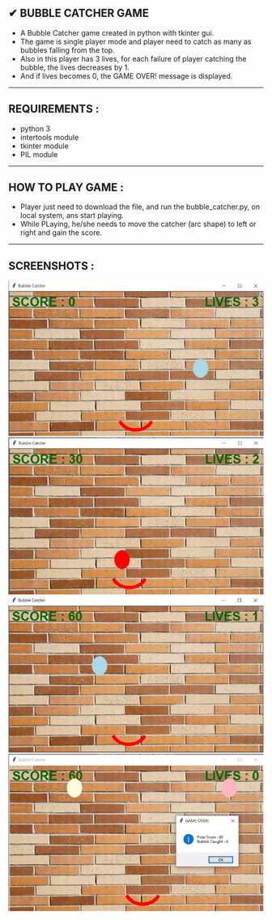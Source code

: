 ## ✔ BUBBLE CATCHER GAME
- A Bubble Catcher game created in python with tkinter gui.
- The game is single player mode and player need to catch as many as bubbles falling from the top.
- Also in this player has 3 lives, for each failure of player catching the bubble, the lives decreases by 1.
- And if lives becomes 0, the GAME OVER! message is displayed.

****

## REQUIREMENTS :
- python 3
- intertools module
- tkinter module
- PIL module

****

## HOW TO PLAY GAME :
- Player just need to download the file, and run the bubble_catcher.py, on local system, ans start playing.
- While PLaying, he/she needs to move the catcher (arc shape) to left or right and gain the score.

****

## SCREENSHOTS :

<p align="center">
  <img width = 700 src="images/1.jpg" /><br>
  <img width = 700 src="images/2.jpg" /><br>
  <img width = 700 src="images/3.jpg" /><br>
  <img width = 700 src="images/4.jpg" /><br>
</p>
